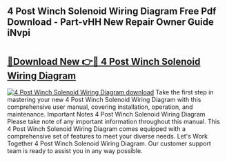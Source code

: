 ## 4 Post Winch Solenoid Wiring Diagram Free Pdf Download - Part-vHH New Repair Owner Guide iNvpi

# <h2><a href="http://dfkoyl.blite.top/?on=4+Post+Winch+Solenoid+Wiring+Diagram">🔗Download New 👉🔴 4 Post Winch Solenoid Wiring Diagram</a></h2>

[![4 Post Winch Solenoid Wiring Diagram download](https://i.imgur.com/lujVjoI.png)](http://dfkoyl.blite.top/?on=4+Post+Winch+Solenoid+Wiring+Diagram)
Take the first step in mastering your new 4 Post Winch Solenoid Wiring Diagram with this comprehensive user manual, covering installation, operation, and maintenance. Important Notes 4 Post Winch Solenoid Wiring Diagram Please take note of any important information throughout this manual. This 4 Post Winch Solenoid Wiring Diagram comes equipped with a comprehensive set of features to meet your diverse needs. Let's Work Together 4 Post Winch Solenoid Wiring Diagram. Our customer support team is ready to assist you in any way possible.
